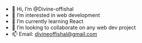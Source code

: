 - 👋 Hi, I’m @Divine-offishal
- 👀 I’m interested in web development
- 🌱 I’m currently learning React
- 💞️ I’m looking to collaborate on any web dev project
- 📫 Email: divineoffishal@gmail.com

<!---
Divine-offishal/Divine-offishal is a ✨ special ✨ repository because its `README.md` (this file) appears on your GitHub profile.
You can click the Preview link to take a look at your changes.
--->
